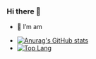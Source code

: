 ### Hi there 👋

- 🌱 I’m am
<!-- - 📫 [My Blog](http://blog.songen.buzz) -->
- [![Anurag's GitHub stats](https://github-readme-stats.vercel.app/api?username=songenen)](https://github.com/anuraghazra/github-readme-stats)
- [![Top Lang](https://github-readme-stats.vercel.app/api/top-langs/?username=songenen&hide=html&layout=compact)](https://github-readme-stats.vercel.app/api/top-langs/?username=songenen&hide=html&layout=compact)
<!--
**songenen/songenen** is a ✨ _special_ ✨ repository because its `README.md` (this file) appears on your GitHub profile.

Here are some ideas to get you started:

- 🔭 I’m currently working on ...
- 🌱 I’m currently learning ...
- 👯 I’m looking to collaborate on ...
- 🤔 I’m looking for help with ...
- 💬 Ask me about ...
- 📫 How to reach me: ...
- 😄 Pronouns: ...
- ⚡ Fun fact: ...
-->
